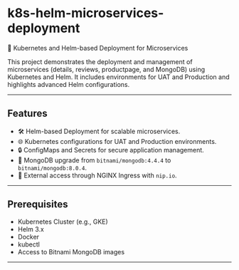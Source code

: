 # k8s-helm-microservices-deployment
🚀 Kubernetes and Helm-based Deployment for Microservices

This project demonstrates the deployment and management of microservices (details, reviews, productpage, and MongoDB) using Kubernetes and Helm. It includes environments for UAT and Production and highlights advanced Helm configurations.

---

## Features
- 🛠 Helm-based Deployment for scalable microservices.
- 🌐 Kubernetes configurations for UAT and Production environments.
- 🔒 ConfigMaps and Secrets for secure application management.
- 🔄 MongoDB upgrade from `bitnami/mongodb:4.4.4` to `bitnami/mongodb:8.0.4`.
- 🚀 External access through NGINX Ingress with `nip.io`.

---

## Prerequisites
- Kubernetes Cluster (e.g., GKE)
- Helm 3.x
- Docker
- kubectl
- Access to Bitnami MongoDB images

---
